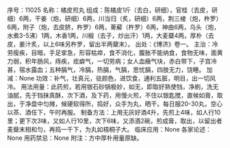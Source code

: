 序号：11025
名称：橘皮煎丸
组成：陈橘皮1斤（去白，研细），官桂（去皮，研细）6两，干姜（炮，研细）6两，川当归（炙，研细）6两，荆三棱（炮，杵罗）6两，附子（炮，去皮脐，杵罗）6两，萆薢（杵罗）6两，神曲6两，乌头（炮，水煮3-5沸）1两，木香1两，川椒（去子，炒出汗）1两，大麦糵4两，厚朴（去皮，姜汁炙，以上6味另杵罗，留出半两糵末）。
出处：《博济》卷一。
主治：冷劳瘦疾，目暗，手足挛急，形容枯瘁，食不消化，腹胀不能纳食，食物无味，面黄力弱，积年肠风，痔疾，痃癖气，一切劳病；女人血癥气块，赤白带下，子宫冷甚，宿水露血；五种膈气，冷膈，热膈，气膈，思忧膈，四肢无力，饶睡。
加减：None
功效：补气，壮真元，驻颜色，进饮食，通利五脏，明目，出一切风冷。
用法用量：此药煎，若用银石砂锅极妙，如无，即取好熟使铛，净刷，洗无油腻，先于铛抹真酥，次下酒，及下药，用慢火煎，不住以银匙搅，直候如膏，取出，于净盘中匀摊，候硬软得所，捣好，众手为丸，晒干。每日服20-30丸，空心以茶、酒任下，午时再服。
制备方法：上用无灰好酒4升，先煎上4味，如人行10里；更下次3味，又如人行10里，次下6味，又添酒2碗，煎成膏，取出，以留出者麦蘖末相和匀，再捣一千下，为丸如梧桐子大。
临床应用：None
各家论述：None
用药禁忌：None
附注：方中厚朴用量原缺。
